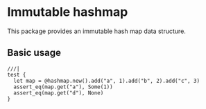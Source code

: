 # Immutable hashmap

This package provides an immutable hash map data structure.

## Basic usage

```mbt
///|
test {
  let map = @hashmap.new().add("a", 1).add("b", 2).add("c", 3)
  assert_eq(map.get("a"), Some(1))
  assert_eq(map.get("d"), None)
}
```



